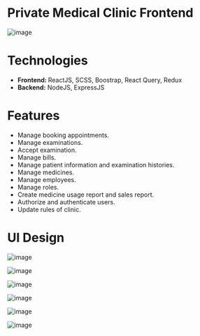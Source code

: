 # Private Medical Clinic Frontend
![image](https://github.com/DuyThong28/private-medical-clinic-frontend/assets/116278919/9704d92c-cf8c-4ade-988a-f043a1d066b1)

# Technologies
<ul>
  <li><b>Frontend: </b> ReactJS, SCSS, Boostrap, React Query, Redux</li>
    <li><b>Backend:</b> NodeJS, ExpressJS</li>
</ul>

# Features
<ul>
  <li>Manage booking appointments.</li>
  <li>Manage examinations.</li>
<li>Accept examination.</li>
  <li>Manage bills.</li>
   <li>Manage patient information and examination histories.</li>
  <li>Manage medicines.</li>
  <li>Manage employees.</li>
  <li>Manage roles.</li>
  <li>Create medicine usage report and sales report.</li>
  <li>Authorize and authenticate users.</li>
  <li>Update rules of clinic.</li>
</ul>

# UI Design
![image](https://github.com/user-attachments/assets/db7194eb-841f-49ea-8118-e4b2ae71edbc)

![image](https://github.com/user-attachments/assets/00191b97-ce3d-472f-b5c7-36943edf4bff)

![image](https://github.com/user-attachments/assets/2d934ef3-ac29-494a-bffe-609867b6f22d)

![image](https://github.com/user-attachments/assets/351c07a8-26bf-4ebb-bae9-492955414b01)

![image](https://github.com/user-attachments/assets/cd629379-766f-4712-98c0-6280dd1560fe)

![image](https://github.com/user-attachments/assets/335b8e57-02f6-41e2-9bea-4daad97ddb7e)









